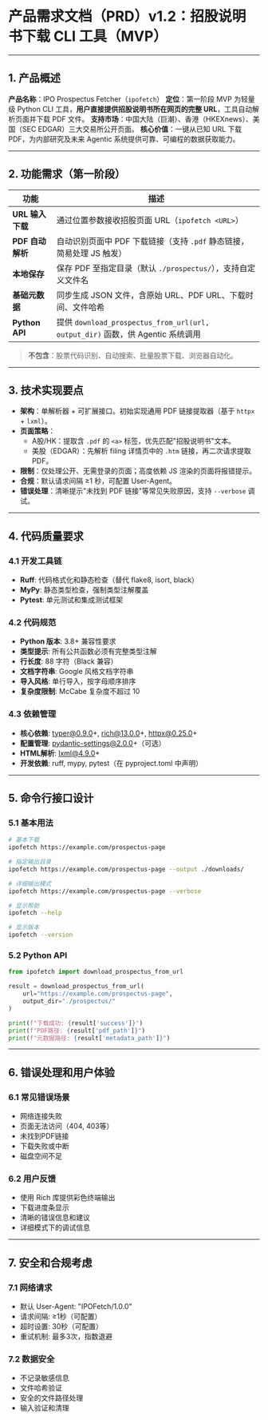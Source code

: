 # 产品需求文档（PRD）v1.2：招股说明书下载 CLI 工具（MVP）

---

## 1. 产品概述

**产品名称**：IPO Prospectus Fetcher（`ipofetch`）
**定位**：第一阶段 MVP 为轻量级 Python CLI 工具，**用户直接提供招股说明书所在网页的完整 URL**，工具自动解析页面并下载 PDF 文件。
**支持市场**：中国大陆（巨潮）、香港（HKEXnews）、美国（SEC EDGAR）三大交易所公开页面。
**核心价值**：一键从已知 URL 下载 PDF，为内部研究及未来 Agentic 系统提供可靠、可编程的数据获取能力。

---

## 2. 功能需求（第一阶段）

| 功能 | 描述 |
|------|------|
| **URL 输入下载** | 通过位置参数接收招股页面 URL（`ipofetch <URL>`） |
| **PDF 自动解析** | 自动识别页面中 PDF 下载链接（支持 `.pdf` 静态链接，简易处理 JS 触发） |
| **本地保存** | 保存 PDF 至指定目录（默认 `./prospectus/`），支持自定义文件名 |
| **基础元数据** | 同步生成 JSON 文件，含原始 URL、PDF URL、下载时间、文件哈希 |
| **Python API** | 提供 `download_prospectus_from_url(url, output_dir)` 函数，供 Agentic 系统调用 |

> **不包含**：股票代码识别、自动搜索、批量股票下载、浏览器自动化。

---

## 3. 技术实现要点

- **架构**：单解析器 + 可扩展接口。初始实现通用 PDF 链接提取器（基于 `httpx` + `lxml`）。
- **页面策略**：
  - A股/HK：提取含 `.pdf` 的 `<a>` 标签，优先匹配"招股说明书"文本。
  - 美股（EDGAR）：先解析 filing 详情页中的 `.htm` 链接，再二次请求提取 PDF。
- **限制**：仅处理公开、无需登录的页面；高度依赖 JS 渲染的页面将报错提示。
- **合规**：默认请求间隔 ≥1 秒，可配置 User-Agent。
- **错误处理**：清晰提示"未找到 PDF 链接"等常见失败原因，支持 `--verbose` 调试。

---

## 4. 代码质量要求

### 4.1 开发工具链
- **Ruff**: 代码格式化和静态检查（替代 flake8, isort, black）
- **MyPy**: 静态类型检查，强制类型注解覆盖
- **Pytest**: 单元测试和集成测试框架

### 4.2 代码规范
- **Python 版本**: 3.8+ 兼容性要求
- **类型提示**: 所有公共函数必须有完整类型注解
- **行长度**: 88 字符（Black 兼容）
- **文档字符串**: Google 风格文档字符串
- **导入风格**: 单行导入，按字母顺序排序
- **复杂度限制**: McCabe 复杂度不超过 10

### 4.3 依赖管理
- **核心依赖**: typer@0.9.0+, rich@13.0.0+, httpx@0.25.0+
- **配置管理**: pydantic-settings@2.0.0+（可选）
- **HTML解析**: lxml@4.9.0+
- **开发依赖**: ruff, mypy, pytest（在 pyproject.toml 中声明）

---

## 5. 命令行接口设计

### 5.1 基本用法
```bash
# 基本下载
ipofetch https://example.com/prospectus-page

# 指定输出目录
ipofetch https://example.com/prospectus-page --output ./downloads/

# 详细输出模式
ipofetch https://example.com/prospectus-page --verbose

# 显示帮助
ipofetch --help

# 显示版本
ipofetch --version
```

### 5.2 Python API
```python
from ipofetch import download_prospectus_from_url

result = download_prospectus_from_url(
    url="https://example.com/prospectus-page",
    output_dir="./prospectus/"
)

print(f"下载成功: {result['success']}")
print(f"PDF路径: {result['pdf_path']}")
print(f"元数据路径: {result['metadata_path']}")
```

---

## 6. 错误处理和用户体验

### 6.1 常见错误场景
- 网络连接失败
- 页面无法访问（404, 403等）
- 未找到PDF链接
- 下载失败或中断
- 磁盘空间不足

### 6.2 用户反馈
- 使用 Rich 库提供彩色终端输出
- 下载进度条显示
- 清晰的错误信息和建议
- 详细模式下的调试信息

---

## 7. 安全和合规考虑

### 7.1 网络请求
- 默认 User-Agent: "IPOFetch/1.0.0"
- 请求间隔: ≥1秒（可配置）
- 超时设置: 30秒（可配置）
- 重试机制: 最多3次，指数退避

### 7.2 数据安全
- 不记录敏感信息
- 文件哈希验证
- 安全的文件路径处理
- 输入验证和清理